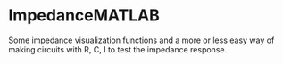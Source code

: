 # ImpedanceMATLAB
Some impedance visualization functions and a more or less easy way of making circuits with R, C, I to test the impedance response. 
